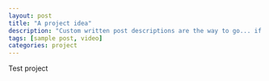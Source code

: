 ```yaml
---
layout: post
title: "A project idea"
description: "Custom written post descriptions are the way to go... if you're not lazy."
tags: [sample post, video]
categories: project
---
```


Test project
